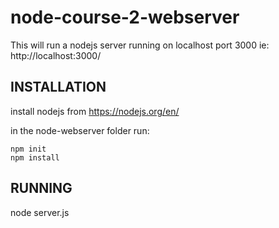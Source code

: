 # node-course-2-webserver

This will run a nodejs server running on localhost port 3000 ie:
http://localhost:3000/

## INSTALLATION
install nodejs from https://nodejs.org/en/

in the node-webserver folder run:
```
npm init
npm install
```

## RUNNING
node server.js
